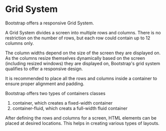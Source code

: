 # Grid System

Bootstrap offers a responsive Grid System. 

A Grid System divides a screen into multiple rows and columns. There is no restriction on the number of rows, but 
each row could contain up to 12 columns only. 

The column widths depend on the size of the screen they are displayed on. As the columns resize themselves dynamically 
based on the screen (including resized windows) they are displayed on, Bootstrap's grid system qualifies to offer a responsive design. 

It is recommended to place all the rows and columns inside a container to ensure proper alignment and padding. 

Bootstrap offers two types of containers classes

1. container, which creates a fixed-width container 
2. container-fluid, which creats a full-width fluid container

After defining the rows and columns for a screen, HTML elements can be placed at desired locations. This helps in creating various types of layouts. 

